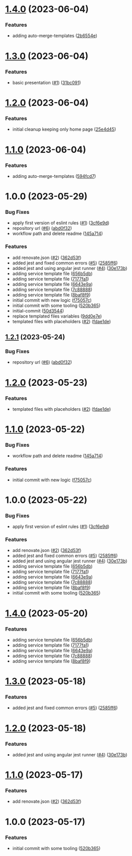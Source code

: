 # [1.4.0](https://github.com/romain-cambonie-organization/client/compare/v1.3.0...v1.4.0) (2023-06-04)


### Features

* adding auto-merge-templates ([2b6554e](https://github.com/romain-cambonie-organization/client/commit/2b6554e73ae50562ec9effab2fa19b0791874602))

# [1.3.0](https://github.com/romain-cambonie-organization/client/compare/v1.2.0...v1.3.0) (2023-06-04)


### Features

* basic presentation ([#1](https://github.com/romain-cambonie-organization/client/issues/1)) ([31bc091](https://github.com/romain-cambonie-organization/client/commit/31bc0912dfbdd4065ef756bdcb184af4e1ece19f))

# [1.2.0](https://github.com/romain-cambonie-organization/client/compare/v1.1.0...v1.2.0) (2023-06-04)


### Features

* initial cleanup keeping only home page ([25e4d45](https://github.com/romain-cambonie-organization/client/commit/25e4d4528207c2147f96bfa28ce2990d61615fe4))

# [1.1.0](https://github.com/romain-cambonie-organization/client/compare/v1.0.0...v1.1.0) (2023-06-04)


### Features

* adding auto-merge-templates ([594fcd7](https://github.com/romain-cambonie-organization/client/commit/594fcd797d96bdbb0d4dd8e1d26ee40a904feef6))

# 1.0.0 (2023-05-29)


### Bug Fixes

* apply first version of eslint rules ([#1](https://github.com/romain-cambonie-organization/client/issues/1)) ([3cf6e9d](https://github.com/romain-cambonie-organization/client/commit/3cf6e9de4a215582b6c253a596845bbe54410712))
* repository url ([#6](https://github.com/romain-cambonie-organization/client/issues/6)) ([abd0f32](https://github.com/romain-cambonie-organization/client/commit/abd0f32acf745db7419f33402db133f9d7c2f472))
* workflow path and delete readme ([145a714](https://github.com/romain-cambonie-organization/client/commit/145a714d714aae976cae9aee88e35eb8b674ea5e))


### Features

* add renovate.json ([#2](https://github.com/romain-cambonie-organization/client/issues/2)) ([362d53f](https://github.com/romain-cambonie-organization/client/commit/362d53f796820f769c8fb0bdc75bec5aa286f6fb))
* added jest and fixed common errors ([#5](https://github.com/romain-cambonie-organization/client/issues/5)) ([2585ff6](https://github.com/romain-cambonie-organization/client/commit/2585ff6061d59e54bee212adae1defd011b15c3b))
* added jest and using angular jest runner ([#4](https://github.com/romain-cambonie-organization/client/issues/4)) ([30e173b](https://github.com/romain-cambonie-organization/client/commit/30e173b26b7a6cbfbbb9f5f1707860e23a0dea28))
* adding service template file ([656b5db](https://github.com/romain-cambonie-organization/client/commit/656b5db65588754b4c9006c5a5fac1eb09d61225))
* adding service template file ([7177fa1](https://github.com/romain-cambonie-organization/client/commit/7177fa1d526466ac0eac2ab25805dae24b7d1e5d))
* adding service template file ([6643e9a](https://github.com/romain-cambonie-organization/client/commit/6643e9afa0ff209e6b05a2b75b0e55ece7729d50))
* adding service template file ([7c88888](https://github.com/romain-cambonie-organization/client/commit/7c8888885565516e1c63ae418e31c89760d4daed))
* adding service template file ([8baf8f9](https://github.com/romain-cambonie-organization/client/commit/8baf8f9d7451b501ee835073df8e898ce10baa69))
* initial commit with new logic ([f75057c](https://github.com/romain-cambonie-organization/client/commit/f75057cd21add092d99113cdd5c72ba831972932))
* initial commit with some tooling ([520b365](https://github.com/romain-cambonie-organization/client/commit/520b3654530d207ef228723260e0caa72c58787b))
* initial-commit ([50d3544](https://github.com/romain-cambonie-organization/client/commit/50d3544eed1264accac39b50f1efef4ba2ed614c))
* replace templated files variables ([9dd0e7e](https://github.com/romain-cambonie-organization/client/commit/9dd0e7eb83bd3d010bfd2e339bb4e50224e483a1))
* templated files with placeholders ([#2](https://github.com/romain-cambonie-organization/client/issues/2)) ([fdae1de](https://github.com/romain-cambonie-organization/client/commit/fdae1de7e79338ba06e974c4a27f642522b43833))

## [1.2.1](https://github.com/codingones-github-templates/angular-client/compare/v1.2.0...v1.2.1) (2023-05-24)


### Bug Fixes

* repository url ([#6](https://github.com/codingones-github-templates/angular-client/issues/6)) ([abd0f32](https://github.com/codingones-github-templates/angular-client/commit/abd0f32acf745db7419f33402db133f9d7c2f472))

# [1.2.0](https://github.com/codingones-github-templates/angular-client/compare/v1.1.0...v1.2.0) (2023-05-23)


### Features

* templated files with placeholders ([#2](https://github.com/codingones-github-templates/angular-client/issues/2)) ([fdae1de](https://github.com/codingones-github-templates/angular-client/commit/fdae1de7e79338ba06e974c4a27f642522b43833))

# [1.1.0](https://github.com/codingones-github-templates/romain-cambonie/compare/v1.0.0...v1.1.0) (2023-05-22)

### Bug Fixes

- workflow path and delete readme ([145a714](https://github.com/codingones-github-templates/romain-cambonie/commit/145a714d714aae976cae9aee88e35eb8b674ea5e))

### Features

- initial commit with new logic ([f75057c](https://github.com/codingones-github-templates/romain-cambonie/commit/f75057cd21add092d99113cdd5c72ba831972932))

# 1.0.0 (2023-05-22)

### Bug Fixes

- apply first version of eslint rules ([#1](https://github.com/codingones-github-templates/romain-cambonie/issues/1)) ([3cf6e9d](https://github.com/codingones-github-templates/romain-cambonie/commit/3cf6e9de4a215582b6c253a596845bbe54410712))

### Features

- add renovate.json ([#2](https://github.com/codingones-github-templates/romain-cambonie/issues/2)) ([362d53f](https://github.com/codingones-github-templates/romain-cambonie/commit/362d53f796820f769c8fb0bdc75bec5aa286f6fb))
- added jest and fixed common errors ([#5](https://github.com/codingones-github-templates/romain-cambonie/issues/5)) ([2585ff6](https://github.com/codingones-github-templates/romain-cambonie/commit/2585ff6061d59e54bee212adae1defd011b15c3b))
- added jest and using angular jest runner ([#4](https://github.com/codingones-github-templates/romain-cambonie/issues/4)) ([30e173b](https://github.com/codingones-github-templates/romain-cambonie/commit/30e173b26b7a6cbfbbb9f5f1707860e23a0dea28))
- adding service template file ([656b5db](https://github.com/codingones-github-templates/romain-cambonie/commit/656b5db65588754b4c9006c5a5fac1eb09d61225))
- adding service template file ([7177fa1](https://github.com/codingones-github-templates/romain-cambonie/commit/7177fa1d526466ac0eac2ab25805dae24b7d1e5d))
- adding service template file ([6643e9a](https://github.com/codingones-github-templates/romain-cambonie/commit/6643e9afa0ff209e6b05a2b75b0e55ece7729d50))
- adding service template file ([7c88888](https://github.com/codingones-github-templates/romain-cambonie/commit/7c8888885565516e1c63ae418e31c89760d4daed))
- adding service template file ([8baf8f9](https://github.com/codingones-github-templates/romain-cambonie/commit/8baf8f9d7451b501ee835073df8e898ce10baa69))
- initial commit with some tooling ([520b365](https://github.com/codingones-github-templates/romain-cambonie/commit/520b3654530d207ef228723260e0caa72c58787b))

# [1.4.0](https://github.com/codingones-github-templates/romain-cambonie/compare/v1.3.0...v1.4.0) (2023-05-20)

### Features

- adding service template file ([656b5db](https://github.com/codingones-github-templates/romain-cambonie/commit/656b5db65588754b4c9006c5a5fac1eb09d61225))
- adding service template file ([7177fa1](https://github.com/codingones-github-templates/romain-cambonie/commit/7177fa1d526466ac0eac2ab25805dae24b7d1e5d))
- adding service template file ([6643e9a](https://github.com/codingones-github-templates/romain-cambonie/commit/6643e9afa0ff209e6b05a2b75b0e55ece7729d50))
- adding service template file ([7c88888](https://github.com/codingones-github-templates/romain-cambonie/commit/7c8888885565516e1c63ae418e31c89760d4daed))
- adding service template file ([8baf8f9](https://github.com/codingones-github-templates/romain-cambonie/commit/8baf8f9d7451b501ee835073df8e898ce10baa69))

# [1.3.0](https://github.com/codingones-github-templates/romain-cambonie/compare/v1.2.0...v1.3.0) (2023-05-18)

### Features

- added jest and fixed common errors ([#5](https://github.com/codingones-github-templates/romain-cambonie/issues/5)) ([2585ff6](https://github.com/codingones-github-templates/romain-cambonie/commit/2585ff6061d59e54bee212adae1defd011b15c3b))

# [1.2.0](https://github.com/codingones-github-templates/romain-cambonie/compare/v1.1.0...v1.2.0) (2023-05-18)

### Features

- added jest and using angular jest runner ([#4](https://github.com/codingones-github-templates/romain-cambonie/issues/4)) ([30e173b](https://github.com/codingones-github-templates/romain-cambonie/commit/30e173b26b7a6cbfbbb9f5f1707860e23a0dea28))

# [1.1.0](https://github.com/codingones-github-templates/romain-cambonie/compare/v1.0.0...v1.1.0) (2023-05-17)

### Features

- add renovate.json ([#2](https://github.com/codingones-github-templates/romain-cambonie/issues/2)) ([362d53f](https://github.com/codingones-github-templates/romain-cambonie/commit/362d53f796820f769c8fb0bdc75bec5aa286f6fb))

# 1.0.0 (2023-05-17)

### Features

- initial commit with some tooling ([520b365](https://github.com/codingones-github-templates/romain-cambonie/commit/520b3654530d207ef228723260e0caa72c58787b))
